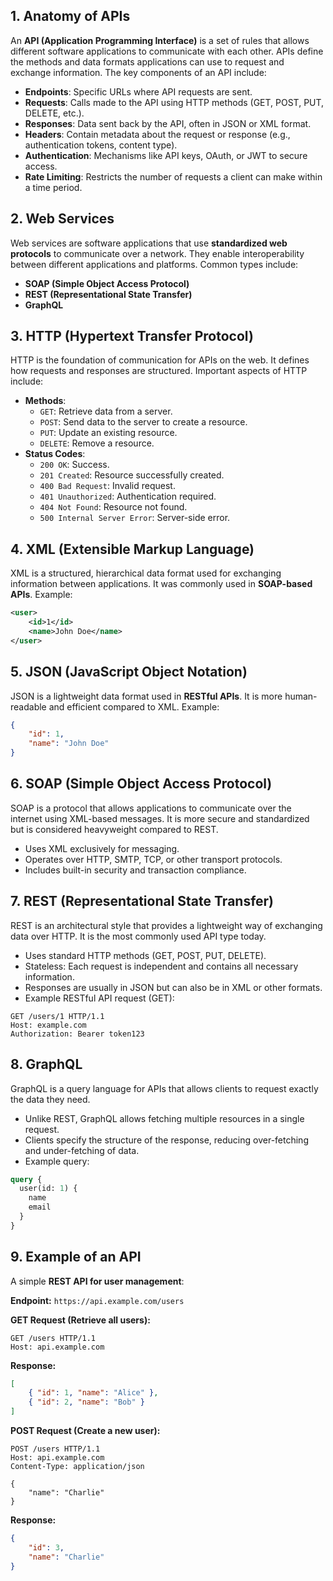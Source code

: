 ## 1. Anatomy of APIs

An **API (Application Programming Interface)** is a set of rules that allows different software applications to communicate with each other. APIs define the methods and data formats applications can use to request and exchange information. The key components of an API include:

- **Endpoints**: Specific URLs where API requests are sent.
- **Requests**: Calls made to the API using HTTP methods (GET, POST, PUT, DELETE, etc.).
- **Responses**: Data sent back by the API, often in JSON or XML format.
- **Headers**: Contain metadata about the request or response (e.g., authentication tokens, content type).
- **Authentication**: Mechanisms like API keys, OAuth, or JWT to secure access.
- **Rate Limiting**: Restricts the number of requests a client can make within a time period.

## 2. Web Services

Web services are software applications that use **standardized web protocols** to communicate over a network. They enable interoperability between different applications and platforms. Common types include:

- **SOAP (Simple Object Access Protocol)**
- **REST (Representational State Transfer)**
- **GraphQL**

## 3. HTTP (Hypertext Transfer Protocol)

HTTP is the foundation of communication for APIs on the web. It defines how requests and responses are structured. Important aspects of HTTP include:

- **Methods**:
    - `GET`: Retrieve data from a server.
    - `POST`: Send data to the server to create a resource.
    - `PUT`: Update an existing resource.
    - `DELETE`: Remove a resource.
- **Status Codes**:
    - `200 OK`: Success.
    - `201 Created`: Resource successfully created.
    - `400 Bad Request`: Invalid request.
    - `401 Unauthorized`: Authentication required.
    - `404 Not Found`: Resource not found.
    - `500 Internal Server Error`: Server-side error.

## 4. XML (Extensible Markup Language)

XML is a structured, hierarchical data format used for exchanging information between applications. It was commonly used in **SOAP-based APIs**. Example:

```xml
<user>
    <id>1</id>
    <name>John Doe</name>
</user>
```

## 5. JSON (JavaScript Object Notation)

JSON is a lightweight data format used in **RESTful APIs**. It is more human-readable and efficient compared to XML. Example:

```json
{
    "id": 1,
    "name": "John Doe"
}
```

## 6. SOAP (Simple Object Access Protocol)

SOAP is a protocol that allows applications to communicate over the internet using XML-based messages. It is more secure and standardized but is considered heavyweight compared to REST.

- Uses XML exclusively for messaging.
- Operates over HTTP, SMTP, TCP, or other transport protocols.
- Includes built-in security and transaction compliance.

## 7. REST (Representational State Transfer)

REST is an architectural style that provides a lightweight way of exchanging data over HTTP. It is the most commonly used API type today.

- Uses standard HTTP methods (GET, POST, PUT, DELETE).
- Stateless: Each request is independent and contains all necessary information.
- Responses are usually in JSON but can also be in XML or other formats.
- Example RESTful API request (GET):

```http
GET /users/1 HTTP/1.1
Host: example.com
Authorization: Bearer token123
```

## 8. GraphQL

GraphQL is a query language for APIs that allows clients to request exactly the data they need.

- Unlike REST, GraphQL allows fetching multiple resources in a single request.
- Clients specify the structure of the response, reducing over-fetching and under-fetching of data.
- Example query:

```graphql
query {
  user(id: 1) {
    name
    email
  }
}
```

## 9. Example of an API

A simple **REST API for user management**:

**Endpoint:** `https://api.example.com/users`

**GET Request (Retrieve all users):**

```http
GET /users HTTP/1.1
Host: api.example.com
```

**Response:**

```json
[
    { "id": 1, "name": "Alice" },
    { "id": 2, "name": "Bob" }
]
```

**POST Request (Create a new user):**

```http
POST /users HTTP/1.1
Host: api.example.com
Content-Type: application/json

{
    "name": "Charlie"
}
```

**Response:**

```json
{
    "id": 3,
    "name": "Charlie"
}
```

